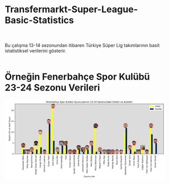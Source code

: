 # Transfermarkt-Super-League-Basic-Statistics
<br><br>
Bu çalışma 13-14 sezonundan itibaren Türkiye Süper Lig takımlarının basit istatistiksel verilerini gösterir.
<br><br>
# Örneğin Fenerbahçe Spor Kulübü 23-24 Sezonu Verileri
<img src="https://github.com/Pentaka/Transfermarkt-Super-League-Basic-Statistics/blob/main/Tak%C4%B1mlar/23-24/Fenerbah%C3%A7e%20Spor%20Kul%C3%BCb%C3%BC/Fenerbah%C3%A7e%20Spor%20Kul%C3%BCb%C3%BC_23-24_goller_asistler.png">
